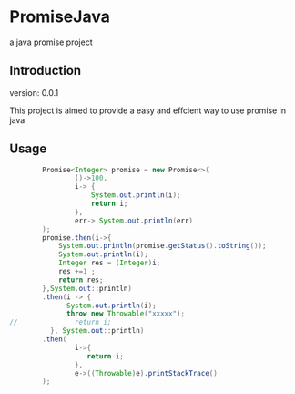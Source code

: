 # PromiseJava
a java promise project

## Introduction
version: 0.0.1

This project is aimed to provide a easy and effcient way to use promise in java

## Usage

```java
        Promise<Integer> promise = new Promise<>(
                ()->100,
                i-> {
                    System.out.println(i);
                    return i;
                },
                err-> System.out.println(err)
        );
        promise.then(i->{
            System.out.println(promise.getStatus().toString());
            System.out.println(i);
            Integer res = (Integer)i;
            res +=1 ;
            return res;
        },System.out::println)
        .then(i -> {
              System.out.println(i);
              throw new Throwable("xxxxx");
//              return i;
          }, System.out::println)
        .then(
                i->{
                   return i;
                },
                e->((Throwable)e).printStackTrace()
        );

```
